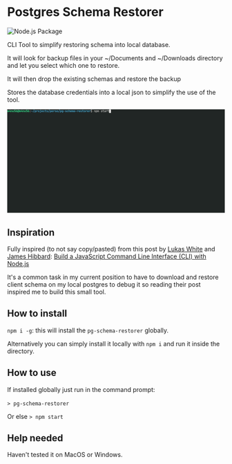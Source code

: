 # Postgres Schema Restorer

![Node.js Package](https://github.com/m4nu56/pg-schema-restorer/workflows/Node.js%20Package/badge.svg)

CLI Tool to simplify restoring schema into local database.

It will look for backup files in your ~/Documents and ~/Downloads directory and let you select which one to restore.

It will then drop the existing schemas and restore the backup

Stores the database credentials into a local json to simplify the use of the tool.

![./assets/demo.gif](./assets/demo.gif)

## Inspiration

Fully inspired (to not say copy/pasted) from this post by [Lukas White](https://www.sitepoint.com/author/lwhite)
and [James Hibbard](https://www.sitepoint.com/author/jhibbard): 
[Build a JavaScript Command Line Interface (CLI) with Node.js](https://www.sitepoint.com/javascript-command-line-interface-cli-node-js/)

It's a common task in my current position to have to download and restore client schema on my local postgres to debug it 
so reading their post inspired me to build this small tool. 

## How to install

`npm i -g`: this will install the `pg-schema-restorer` globally. 

Alternatively you can simply install it locally with `npm i` and run it inside the directory.

## How to use

If installed globally just run in the command prompt:

`> pg-schema-restorer`

Or else `> npm start`

## Help needed

Haven't tested it on MacOS or Windows.

